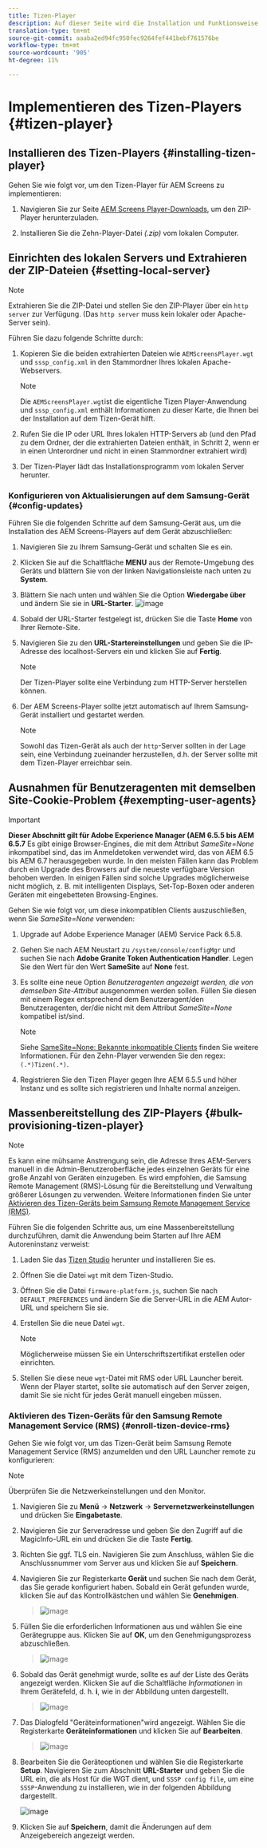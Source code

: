 ```yaml
---
title: Tizen-Player
description: Auf dieser Seite wird die Installation und Funktionsweise des Tizen-Players beschrieben.
translation-type: tm+mt
source-git-commit: aaaba2ed94fc950fec9264fef441bebf761576be
workflow-type: tm+mt
source-wordcount: '905'
ht-degree: 11%

---
```



# Implementieren des Tizen-Players {#tizen-player}

## Installieren des Tizen-Players {#installing-tizen-player}

Gehen Sie wie folgt vor, um den Tizen-Player für AEM Screens zu implementieren:

1. Navigieren Sie zur Seite [AEM Screens Player-Downloads](https://download.macromedia.com/screens/), um den ZIP-Player herunterzuladen.

1. Installieren Sie die Zehn-Player-Datei *(.zip)* vom lokalen Computer.

## Einrichten des lokalen Servers und Extrahieren der ZIP-Dateien {#setting-local-server}

>[!NOTE]
> Extrahieren Sie die ZIP-Datei und stellen Sie den ZIP-Player über ein `http server` zur Verfügung. (Das `http server` muss kein lokaler oder Apache-Server sein).

Führen Sie dazu folgende Schritte durch:

1. Kopieren Sie die beiden extrahierten Dateien wie `AEMScreensPlayer.wgt` und `sssp_config.xml` in den Stammordner Ihres lokalen Apache-Webservers.

   >[!NOTE]
   >Die `AEMScreensPlayer.wgt`ist die eigentliche Tizen Player-Anwendung und `sssp_config.xml` enthält Informationen zu dieser Karte, die Ihnen bei der Installation auf dem Tizen-Gerät hilft.

1. Rufen Sie die IP oder URL Ihres lokalen HTTP-Servers ab (und den Pfad zu dem Ordner, der die extrahierten Dateien enthält, in Schritt 2, wenn er in einen Unterordner und nicht in einen Stammordner extrahiert wird)

1. Der Tizen-Player lädt das Installationsprogramm vom lokalen Server herunter.

### Konfigurieren von Aktualisierungen auf dem Samsung-Gerät {#config-updates}

Führen Sie die folgenden Schritte auf dem Samsung-Gerät aus, um die Installation des AEM Screens-Players auf dem Gerät abzuschließen:

1. Navigieren Sie zu Ihrem Samsung-Gerät und schalten Sie es ein.

1. Klicken Sie auf die Schaltfläche **MENU** aus der Remote-Umgebung des Geräts und blättern Sie von der linken Navigationsleiste nach unten zu **System**.

1. Blättern Sie nach unten und wählen Sie die Option **Wiedergabe über** und ändern Sie sie in **URL-Starter**.
   ![image](/help/user-guide/assets/tizen/rms-2.png)

1. Sobald der URL-Starter festgelegt ist, drücken Sie die Taste **Home** von Ihrer Remote-Site.

1. Navigieren Sie zu den **URL-Startereinstellungen** und geben Sie die IP-Adresse des localhost-Servers ein und klicken Sie auf **Fertig**.
   >[!NOTE]
   >Der Tizen-Player sollte eine Verbindung zum HTTP-Server herstellen können.

1. Der AEM Screens-Player sollte jetzt automatisch auf Ihrem Samsung-Gerät installiert und gestartet werden.

   >[!NOTE]
   >Sowohl das Tizen-Gerät als auch der `http`-Server sollten in der Lage sein, eine Verbindung zueinander herzustellen, d.h. der Server sollte mit dem Tizen-Player erreichbar sein.


## Ausnahmen für Benutzeragenten mit demselben Site-Cookie-Problem {#exempting-user-agents}

>[!IMPORTANT]
>**Dieser Abschnitt gilt für Adobe Experience Manager (AEM 6.5.5 bis AEM 6.5.7**
>Es gibt einige Browser-Engines, die mit dem Attribut *SameSite=None* inkompatibel sind, das im Anmeldetoken verwendet wird, das von AEM 6.5 bis AEM 6.7 herausgegeben wurde. In den meisten Fällen kann das Problem durch ein Upgrade des Browsers auf die neueste verfügbare Version behoben werden. In einigen Fällen sind solche Upgrades möglicherweise nicht möglich, z. B. mit intelligenten Displays, Set-Top-Boxen oder anderen Geräten mit eingebetteten Browsing-Engines.

Gehen Sie wie folgt vor, um diese inkompatiblen Clients auszuschließen, wenn Sie *SameSite=None* verwenden:

1. Upgrade auf Adobe Experience Manager (AEM) Service Pack 6.5.8.

1. Gehen Sie nach AEM Neustart zu `/system/console/configMgr` und suchen Sie nach **Adobe Granite Token Authentication Handler**. Legen Sie den Wert für den Wert **SameSite** auf **None** fest.

1. Es sollte eine neue Option *Benutzeragenten angezeigt werden, die von demselben Site-Attribut* ausgenommen werden sollen. Füllen Sie diesen mit einem Regex entsprechend dem Benutzeragent/den Benutzeragenten, der/die nicht mit dem Attribut *SameSite=None* kompatibel ist/sind.
   >[!NOTE]
   >Siehe [SameSite=None: Bekannte inkompatible Clients](https://www.chromium.org/updates/same-site/incompatible-clients) finden Sie weitere Informationen. Für den Zehn-Player verwenden Sie den regex: `(.*)Tizen(.*)`.

1. Registrieren Sie den Tizen Player gegen Ihre AEM 6.5.5 und höher Instanz und es sollte sich registrieren und Inhalte normal anzeigen.

## Massenbereitstellung des ZIP-Players {#bulk-provisioning-tizen-player}

>[!NOTE]
>Es kann eine mühsame Anstrengung sein, die Adresse Ihres AEM-Servers manuell in die Admin-Benutzeroberfläche jedes einzelnen Geräts für eine große Anzahl von Geräten einzugeben. Es wird empfohlen, die Samsung Remote Management (RMS)-Lösung für die Bereitstellung und Verwaltung größerer Lösungen zu verwenden. Weitere Informationen finden Sie unter [Aktivieren des Tizen-Geräts beim Samsung Remote Management Service (RMS)](#enroll-tizen-device-rm).

Führen Sie die folgenden Schritte aus, um eine Massenbereitstellung durchzuführen, damit die Anwendung beim Starten auf Ihre AEM Autoreninstanz verweist:

1. Laden Sie das [Tizen Studio](https://developer.tizen.org/development/tizen-studio/download) herunter und installieren Sie es.
1. Öffnen Sie die Datei `wgt` mit dem Tizen-Studio.
1. Öffnen Sie die Datei `firmware-platform.js`, suchen Sie nach `DEFAULT_PREFERENCES` und ändern Sie die Server-URL in die AEM Autor-URL und speichern Sie sie.
1. Erstellen Sie die neue Datei `wgt`.

   >[!NOTE]
   >Möglicherweise müssen Sie ein Unterschriftszertifikat erstellen oder einrichten.

1. Stellen Sie diese neue `wgt`-Datei mit RMS oder URL Launcher bereit. Wenn der Player startet, sollte sie automatisch auf den Server zeigen, damit Sie sie nicht für jedes Gerät manuell eingeben müssen.

### Aktivieren des Tizen-Geräts für den Samsung Remote Management Service (RMS) {#enroll-tizen-device-rms}

Gehen Sie wie folgt vor, um das Tizen-Gerät beim Samsung Remote Management Service (RMS) anzumelden und den URL Launcher remote zu konfigurieren:

>[!NOTE]
>Überprüfen Sie die Netzwerkeinstellungen und den Monitor.

1. Navigieren Sie zu **Menü** -> **Netzwerk** -> **Servernetzwerkeinstellungen** und drücken Sie **Eingabetaste**.

1. Navigieren Sie zur Serveradresse und geben Sie den Zugriff auf die MagicInfo-URL ein und drücken Sie die Taste **Fertig**.

1. Richten Sie ggf. TLS ein. Navigieren Sie zum Anschluss, wählen Sie die Anschlussnummer vom Server aus und klicken Sie auf **Speichern**.

1. Navigieren Sie zur Registerkarte **Gerät** und suchen Sie nach dem Gerät, das Sie gerade konfiguriert haben. Sobald ein Gerät gefunden wurde, klicken Sie auf das Kontrollkästchen und wählen Sie **Genehmigen**.

   >![image](/help/user-guide/assets/tizen/rms-3.png)

1. Füllen Sie die erforderlichen Informationen aus und wählen Sie eine Gerätegruppe aus. Klicken Sie auf **OK**, um den Genehmigungsprozess abzuschließen.

   >![image](/help/user-guide/assets/tizen/rms-7.png)

1. Sobald das Gerät genehmigt wurde, sollte es auf der Liste des Geräts angezeigt werden. Klicken Sie auf die Schaltfläche *Informationen* in Ihrem Gerätefeld, d. h. **i**, wie in der Abbildung unten dargestellt.

   >![image](/help/user-guide/assets/tizen/rms-6.png)

1. Das Dialogfeld &quot;Geräteinformationen&quot;wird angezeigt. Wählen Sie die Registerkarte **Geräteinformationen** und klicken Sie auf **Bearbeiten**.

   >![image](/help/user-guide/assets/tizen/rms-5.png)

1. Bearbeiten Sie die Geräteoptionen und wählen Sie die Registerkarte **Setup**. Navigieren Sie zum Abschnitt **URL-Starter** und geben Sie die URL ein, die als Host für die WGT dient, und `SSSP config file`, um eine `SSSP`-Anwendung zu installieren, wie in der folgenden Abbildung dargestellt.

   ![image](/help/user-guide/assets/tizen/rms-9.png)

1. Klicken Sie auf **Speichern**, damit die Änderungen auf dem Anzeigebereich angezeigt werden.

